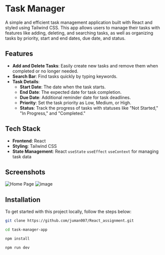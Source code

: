 
# Task Manager

A simple and efficient task management application built with React and styled using Tailwind CSS. This app allows users to manage their tasks with features like adding, deleting, and searching tasks, as well as organizing tasks by priority, start and end dates, due date, and status.

## Features

- **Add and Delete Tasks**: Easily create new tasks and remove them when completed or no longer needed.
- **Search Bar**: Find tasks quickly by typing keywords.
- **Task Details**:
  - **Start Date**: The date when the task starts.
  - **End Date**: The expected date for task completion.
  - **Due Date**: Additional reminder date for task deadlines.
  - **Priority**: Set the task priority as Low, Medium, or High.
  - **Status**: Track the progress of tasks with statuses like "Not Started," "In Progress," and "Completed."

## Tech Stack

- **Frontend**: React
- **Styling**: Tailwind CSS
- **State Management**: React `useState` `useEffect` `useContext` for managing task data

## Screenshots
![Home Page](https://github.com/user-attachments/assets/533e1603-5085-46f3-b132-a22ef8b9a3c5)
![image](https://github.com/user-attachments/assets/31f72a4c-06a5-4899-9f4c-d17c955ed071)


## Installation

To get started with this project locally, follow the steps below:

```bash
git clone https://github.com/juman007/React_assignment.git
```

```bash
cd task-manager-app
```
```bash
npm install

```
```bash
npm run dev

```
    
